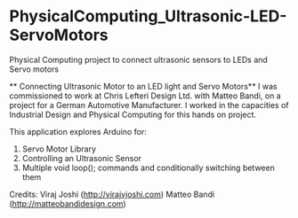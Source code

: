 # PhysicalComputing_Ultrasonic-LED-ServoMotors
Physical Computing project to connect ultrasonic sensors to LEDs and Servo motors

** Connecting Ultrasonic Motor to an LED light and Servo Motors**
I was commissioned to work at Chris Lefteri Design Ltd. with Matteo Bandi, on a project for a German Automotive Manufacturer. I worked in the capacities of Industrial Design and Physical Computing for this hands on project.

This application explores Arduino for:
01. Servo Motor Library
02. Controlling an Ultrasonic Sensor
03. Multiple void loop(); commands and conditionally switching between them

Credits:
Viraj Joshi  (http://virajvjoshi.com)
Matteo Bandi (http://matteobandidesign.com)
